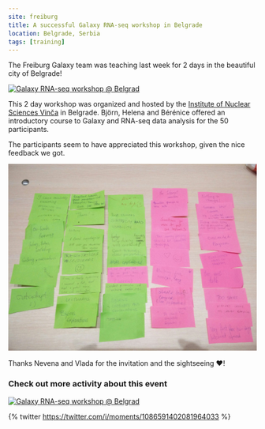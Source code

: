 ```yaml
---
site: freiburg
title: A successful Galaxy RNA-seq workshop in Belgrade
location: Belgrade, Serbia
tags: [training]
---
```


The Freiburg Galaxy team was teaching last week for 2 days in the beautiful city of Belgrade!

<div class="multiple-img">
<a data-flickr-embed="true" data-header="true" data-footer="true"  href="https://www.flickr.com/photos/134305289@N03/32922648008/in/shares-7s06ku/" title="Galaxy RNA-seq workshop @ Belgrad"><img src="https://farm8.staticflickr.com/7876/32922648008_1371ba32d5_z.jpg" width="640" height="427" alt="Galaxy RNA-seq workshop @ Belgrad"></a><script async src="//embedr.flickr.com/assets/client-code.js" charset="utf-8"></script>
</div>

This 2 day workshop was organized and hosted by the [Institute of Nuclear Sciences Vinča](http://bg.ac.rs/en/members/institutes/Vinca.php) in Belgrade. Björn, Helena and Bérénice offered an introductory course to Galaxy and RNA-seq data analysis for the 50 participants. 

The participants seem to have appreciated this workshop, given the nice feedback we got.

![Feedbacks stickers](/assets/media/2019-01-19-rna-seq-workshop-belgrade.jpg)

Thanks Nevena and Vlada for the invitation and the sightseeing ❤️!

### Check out more activity about this event

<div class="multiple-img">
<a data-flickr-embed="true" data-header="true" data-footer="true"  href="https://www.flickr.com/photos/134305289@N03/32922649378/in/shares-7s06ku/" title="Galaxy RNA-seq workshop @ Belgrad"><img src="https://farm8.staticflickr.com/7813/32922649378_f14c7096bd_z.jpg" width="640" height="427" alt="Galaxy RNA-seq workshop @ Belgrad"></a>
<script async src="//embedr.flickr.com/assets/client-code.js" charset="utf-8"></script>
</div>

{% twitter https://twitter.com/i/moments/1086591402081964033 %}
